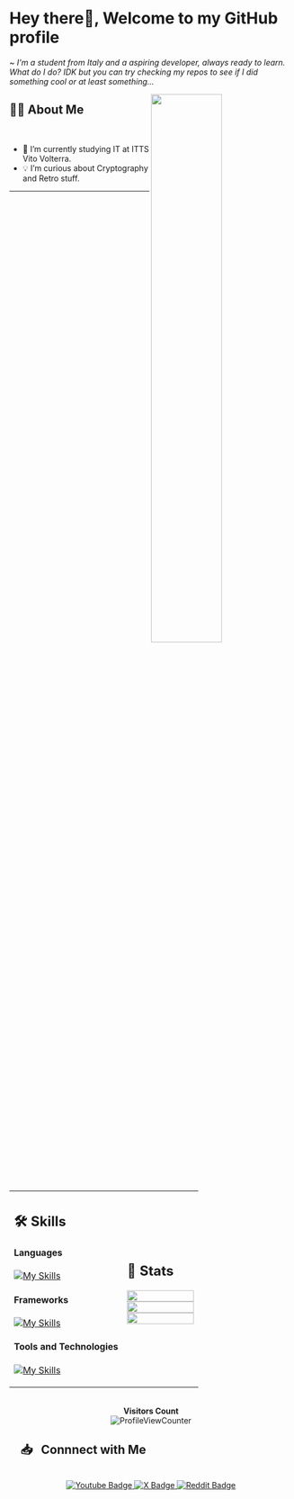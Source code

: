 <!-- readme layout inspired by kaustav202 -->

# Hey there👋, Welcome to my GitHub profile

 <p>~ <i>I'm a student from Italy and a aspiring developer, always ready to learn. What do I do? IDK but you can try checking my repos to see if I did something cool or at least something...</i></p>


<img src="https://user-images.githubusercontent.com/89788120/167628634-549d2bdd-609e-4275-85af-1e1974da64ca.gif" width="50%" align="right" />

## 🙋‍♂️ About Me

</br>

- 🔧 I’m currently studying IT at ITTS Vito Volterra.
- 💡 I’m curious about Cryptography and Retro stuff.

<hr>
</br>

<table width="100%" >

 <tr>
    <td width="60%">
     
## 🛠️ Skills

#### Languages

[![My Skills](https://skillicons.dev/icons?i=cpp,html,css,js,java,dart,latex,md,php)](https://skillicons.dev)

#### Frameworks

[![My Skills](https://skillicons.dev/icons?i=bootstrap,flutter)](https://skillicons.dev)

#### Tools and Technologies

[![My Skills](https://skillicons.dev/icons?i=windows,linux,debian,wordpress,discord,docker,git,idea,vscode)](https://skillicons.dev)
  
</td>
    <td>
  
## 📜 Stats


<p align="center">
  <img width="100%" src="https://github-readme-stats.vercel.app/api?username=EnryX72&theme=algolia&show_icons=true&bg_color=transparent&title_color=navy&text_color=black" />
 </br>
  <img width="100%" src="https://github-readme-streak-stats.herokuapp.com/?user=EnryX72"/>
 </br>
  <img width="100%" src="https://github-readme-stats.vercel.app/api/top-langs/?username=EnryX72&exclude_repo=Portfolio,HomePal&langs_count=7&layout=compact&bg_color=transparent" />
</p>
     
  </td>
 </tr>
</table>

</br>

<div align="center">
    <b style = {font-weight: 600}>Visitors Count</b>
   <br>
   <img src="https://komarev.com/ghpvc/?username=EnryX72&style=flat&color=blue&label=Profile+Views" alt="ProfileViewCounter"/>
</div>

## &nbsp; &nbsp; 📥 &nbsp; Connnect with Me

<br/>

  <div align="center">

  <a href="https://www.youtube.com/@EnryX72">
      <img src="https://img.shields.io/badge/YouTube-red?style=for-the-badge&logo=youtube&logoColor=white" alt="Youtube Badge"/>
  </a>
  
  <a href="https://x.com/EnryX72">
      <img src="https://img.shields.io/badge/X-black?style=for-the-badge&logo=x&logoColor=white" alt="X Badge"/>
  </a>
  
  <a href="https://www.reddit.com/user/EnryX72">
      <img src="https://img.shields.io/badge/Reddit-orange?style=for-the-badge&logo=reddit&logoColor=white" alt="Reddit Badge"/>
  </a>
</div>
</br>
</br>

